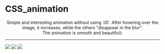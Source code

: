 # CSS_animation
<div align = "center">
  Simple and interesting animation without using 'JS'. After hovering over the image, it increases, while the others "disappear in the blur".
<br>
  The animation is smooth and beautiful(:
</div>

<hr>

<div>
 <img src="https://user-images.githubusercontent.com/90646494/160613217-d841fbed-5299-4df7-8db7-3ce71648d0a0.png">
 <img src="https://user-images.githubusercontent.com/90646494/160613244-4398e47d-0c78-41f7-a0ae-c47b575fd369.png">
 <img src="https://user-images.githubusercontent.com/90646494/160613272-3fe3e331-454a-4720-9941-44ca642989ba.png">
</div>

